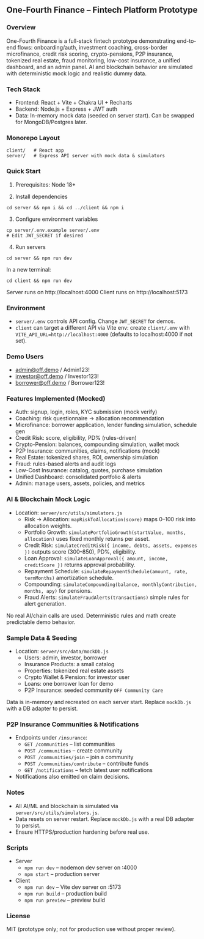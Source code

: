 ## One-Fourth Finance – Fintech Platform Prototype

### Overview
One-Fourth Finance is a full-stack fintech prototype demonstrating end-to-end flows: onboarding/auth, investment coaching, cross-border microfinance, credit risk scoring, crypto-pensions, P2P insurance, tokenized real estate, fraud monitoring, low-cost insurance, a unified dashboard, and an admin panel. AI and blockchain behavior are simulated with deterministic mock logic and realistic dummy data.

### Tech Stack
- Frontend: React + Vite + Chakra UI + Recharts
- Backend: Node.js + Express + JWT auth
- Data: In-memory mock data (seeded on server start). Can be swapped for MongoDB/Postgres later.

### Monorepo Layout
```
client/   # React app
server/   # Express API server with mock data & simulators
```

### Quick Start
1) Prerequisites: Node 18+

2) Install dependencies
```
cd server && npm i && cd ../client && npm i
```

3) Configure environment variables
```
cp server/.env.example server/.env
# Edit JWT_SECRET if desired
```

4) Run servers
```
cd server && npm run dev
```
In a new terminal:
```
cd client && npm run dev
```

Server runs on http://localhost:4000
Client runs on http://localhost:5173

### Environment
- `server/.env` controls API config. Change `JWT_SECRET` for demos.
- `client` can target a different API via Vite env: create `client/.env` with `VITE_API_URL=http://localhost:4000` (defaults to localhost:4000 if not set).

### Demo Users
- admin@off.demo / Admin123!
- investor@off.demo / Investor123!
- borrower@off.demo / Borrower123!

### Features Implemented (Mocked)
- Auth: signup, login, roles, KYC submission (mock verify)
- Coaching: risk questionnaire -> allocation recommendation
- Microfinance: borrower application, lender funding simulation, schedule gen
- Credit Risk: score, eligibility, PD% (rules-driven)
- Crypto-Pension: balances, compounding simulation, wallet mock
- P2P Insurance: communities, claims, notifications (mock)
- Real Estate: tokenized shares, ROI, ownership simulation
- Fraud: rules-based alerts and audit logs
- Low-Cost Insurance: catalog, quotes, purchase simulation
- Unified Dashboard: consolidated portfolio & alerts
- Admin: manage users, assets, policies, and metrics

### AI & Blockchain Mock Logic
- Location: `server/src/utils/simulators.js`
  - Risk → Allocation: `mapRiskToAllocation(score)` maps 0–100 risk into allocation weights.
  - Portfolio Growth: `simulatePortfolioGrowth(startValue, months, allocation)` uses fixed monthly returns per asset.
  - Credit Risk: `simulateCreditRisk({ income, debts, assets, expenses })` outputs score (300–850), PD%, eligibility.
  - Loan Approval: `simulateLoanApproval({ amount, income, creditScore })` returns approval probability.
  - Repayment Schedule: `simulateRepaymentSchedule(amount, rate, termMonths)` amortization schedule.
  - Compounding: `simulateCompounding(balance, monthlyContribution, months, apy)` for pensions.
  - Fraud Alerts: `simulateFraudAlerts(transactions)` simple rules for alert generation.

No real AI/chain calls are used. Deterministic rules and math create predictable demo behavior.

### Sample Data & Seeding
- Location: `server/src/data/mockDb.js`
  - Users: admin, investor, borrower
  - Insurance Products: a small catalog
  - Properties: tokenized real estate assets
  - Crypto Wallet & Pension: for investor user
  - Loans: one borrower loan for demo
  - P2P Insurance: seeded community `OFF Community Care`

Data is in-memory and recreated on each server start. Replace `mockDb.js` with a DB adapter to persist.

### P2P Insurance Communities & Notifications
- Endpoints under `/insurance`:
  - `GET /communities` – list communities
  - `POST /communities` – create community
  - `POST /communities/join` – join a community
  - `POST /communities/contribute` – contribute funds
  - `GET /notifications` – fetch latest user notifications
- Notifications also emitted on claim decisions.

### Notes
- All AI/ML and blockchain is simulated via `server/src/utils/simulators.js`.
- Data resets on server restart. Replace `mockDb.js` with a real DB adapter to persist.
- Ensure HTTPS/production hardening before real use.

### Scripts
- Server
  - `npm run dev` – nodemon dev server on :4000
  - `npm start` – production server
- Client
  - `npm run dev` – Vite dev server on :5173
  - `npm run build` – production build
  - `npm run preview` – preview build

### License
MIT (prototype only; not for production use without proper review).


